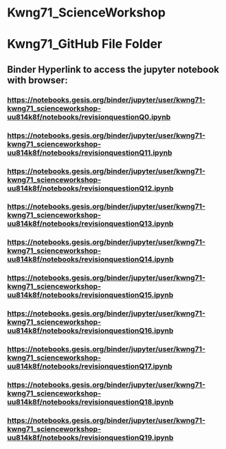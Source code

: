 # Kwng71_ScienceWorkshop
# Kwng71_GitHub File Folder
## Binder Hyperlink to access the jupyter notebook with browser:
### https://notebooks.gesis.org/binder/jupyter/user/kwng71-kwng71_scienceworkshop-uu814k8f/notebooks/revisionquestionQ0.ipynb
### https://notebooks.gesis.org/binder/jupyter/user/kwng71-kwng71_scienceworkshop-uu814k8f/notebooks/revisionquestionQ11.ipynb
### https://notebooks.gesis.org/binder/jupyter/user/kwng71-kwng71_scienceworkshop-uu814k8f/notebooks/revisionquestionQ12.ipynb
### https://notebooks.gesis.org/binder/jupyter/user/kwng71-kwng71_scienceworkshop-uu814k8f/notebooks/revisionquestionQ13.ipynb
### https://notebooks.gesis.org/binder/jupyter/user/kwng71-kwng71_scienceworkshop-uu814k8f/notebooks/revisionquestionQ14.ipynb
### https://notebooks.gesis.org/binder/jupyter/user/kwng71-kwng71_scienceworkshop-uu814k8f/notebooks/revisionquestionQ15.ipynb
### https://notebooks.gesis.org/binder/jupyter/user/kwng71-kwng71_scienceworkshop-uu814k8f/notebooks/revisionquestionQ16.ipynb
### https://notebooks.gesis.org/binder/jupyter/user/kwng71-kwng71_scienceworkshop-uu814k8f/notebooks/revisionquestionQ17.ipynb
### https://notebooks.gesis.org/binder/jupyter/user/kwng71-kwng71_scienceworkshop-uu814k8f/notebooks/revisionquestionQ18.ipynb
### https://notebooks.gesis.org/binder/jupyter/user/kwng71-kwng71_scienceworkshop-uu814k8f/notebooks/revisionquestionQ19.ipynb
